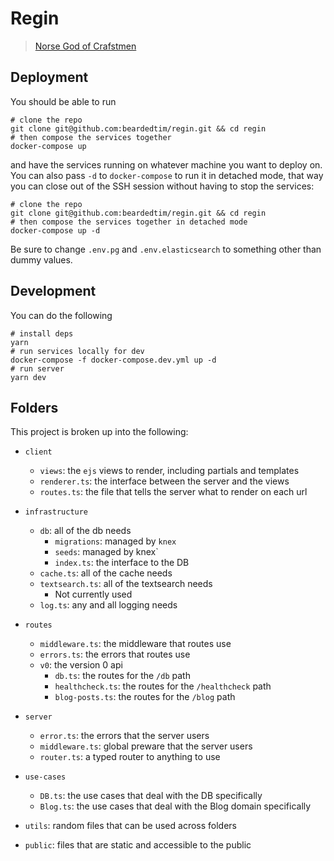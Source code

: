 # Regin

> [Norse God of Crafstmen](https://en.wikipedia.org/wiki/Regin)

## Deployment

You should be able to run 

```shell
# clone the repo
git clone git@github.com:beardedtim/regin.git && cd regin
# then compose the services together
docker-compose up
```

and have the services running on whatever machine you want to deploy on.
You can also pass `-d` to `docker-compose` to run it in detached mode,
that way you can close out of the SSH session without having to stop
the services:

```shell
# clone the repo
git clone git@github.com:beardedtim/regin.git && cd regin
# then compose the services together in detached mode
docker-compose up -d
```

Be sure to change `.env.pg` and `.env.elasticsearch` to something
other than dummy values.

## Development

You can do the following

```shell
# install deps
yarn
# run services locally for dev
docker-compose -f docker-compose.dev.yml up -d
# run server
yarn dev
```

## Folders

This project is broken up into the following:

- `client`
  - `views`: the `ejs` views to render, including partials and templates
  - `renderer.ts`: the interface between the server and the views
  - `routes.ts`: the file that tells the server what to render on each url

- `infrastructure`
  - `db`: all of the db needs
    - `migrations`: managed by `knex`
    - `seeds`: managed by knex`
    - `index.ts`: the interface to the DB
  - `cache.ts`: all of the cache needs
  - `textsearch.ts`: all of the textsearch needs
    - Not currently used
  - `log.ts`: any and all logging needs

- `routes`
  - `middleware.ts`: the middleware that routes use
  - `errors.ts`: the errors that routes use
  - `v0`: the version 0 api
    - `db.ts`: the routes for the `/db` path
    - `healthcheck.ts`: the routes for the `/healthcheck` path
    - `blog-posts.ts`: the routes for the `/blog` path

- `server`
  - `error.ts`: the errors that the server users
  - `middleware.ts`: global preware that the server users
  - `router.ts`: a typed router to anything to use

- `use-cases`
  - `DB.ts`: the use cases that deal with the DB specifically
  - `Blog.ts`: the use cases that deal with the Blog domain specifically

- `utils`: random files that can be used across folders

- `public`: files that are static and accessible to the public